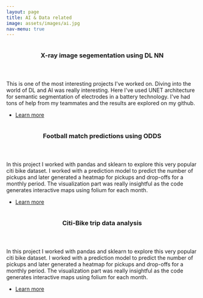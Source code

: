 ```yaml
---
layout: page
title: AI & Data related
image: assets/images/ai.jpg
nav-menu: true
---
```


<section id="two" class="spotlights">
	<section>
		<a href="2023/12/21/DL-NN.html" class="image">
			<img src="{% link assets/images/feature.jpg %}" alt="" data-position="center center" />
		</a>
		<div class="content">
			<div class="inner">
				<header class="major">
					<h3>X-ray image segementation using DL NN</h3>
				</header>
				<p>This is one of the most interesting projects I've worked on. Diving into the world of DL and AI was really interesting. Here I've used UNET architecture for semantic segmentation of electrodes in a battery technology. I've had tons of help from my teammates and the results are explored on my github. </p>
				<ul class="actions">
					<li><a href="2023/12/21/DL-NN.html" class="button">Learn more</a></li>
				</ul>
			</div>
		</div>
	</section>
	<section>
		<a href="2023/12/30/football.html" class="image">
			<img src="{% link assets/images/football.jpg %}" alt="" data-position="top center" />
		</a>
		<div class="content">
			<div class="inner">
				<header class="major">
					<h3>Football match predictions using ODDS</h3>
				</header>
				<p>In this project I worked with pandas and sklearn to explore this very popular citi bike dataset. I worked with a prediction model to predict the number of pickups and later generated a heatmap for pickups and drop-offs for a monthly period. The visualization part was really insightful as the code generates interactive maps using folium for each month. </p>
				<ul class="actions">
					<li><a href="2023/12/30/Football.html" class="button">Learn more</a></li>
				</ul>
			</div>
		</div>
	</section>
	<section>
		<a href="2023/12/05/citi-bike.html" class="image">
			<img src="{% link assets/images/citi-bike.jpg %}" alt="" data-position="top center" />
		</a>
		<div class="content">
			<div class="inner">
				<header class="major">
					<h3>Citi-Bike trip data analysis</h3>
				</header>
				<p>In this project I worked with pandas and sklearn to explore this very popular citi bike dataset. I worked with a prediction model to predict the number of pickups and later generated a heatmap for pickups and drop-offs for a monthly period. The visualization part was really insightful as the code generates interactive maps using folium for each month. </p>
				<ul class="actions">
					<li><a href="2023/12/05/citi-bike.html" class="button">Learn more</a></li>
				</ul>
			</div>
		</div>
	</section>